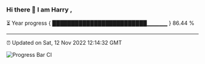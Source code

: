 ### Hi there 👋 I am Harry , 

⏳ Year progress { █████████████████████████▁▁▁▁▁ } 86.44 %

---

⏰ Updated on Sat, 12 Nov 2022 12:14:32 GMT

![Progress Bar CI](https://github.com/duykhang68/duykhang68/workflows/Progress%20Bar%20CI/badge.svg)
